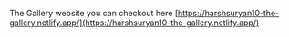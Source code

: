 The Gallery website
you can checkout here
[https://harshsuryan10-the-gallery.netlify.app/](https://harshsuryan10-the-gallery.netlify.app/)
